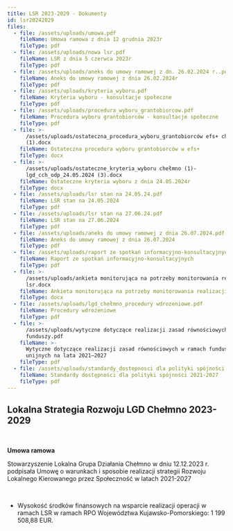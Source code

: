 ```yaml
---
title: LSR 2023-2029 - Dokumenty
id: lsr20242029
files:
  - file: /assets/uploads/umowa.pdf
    fileName: Umowa ramowa z dnia 12 grudnia 2023r
    fileType: pdf
  - file: /assets/uploads/nowa lsr.pdf
    fileName: LSR z dnia 5 czerwca 2023r
    fileType: pdf
  - file: /assets/uploads/aneks do umowy ramowej z dn. 26.02.2024 r..pdf
    fileName: Aneks do umowy ramowej z dnia 26.02.2024r
    fileType: pdf
  - file: /assets/uploads/kryteria_wyboru.pdf
    fileName: Kryteria wyboru - konsultacje społeczne
    fileType: pdf
  - file: /assets/uploads/procedura_wyboru_grantobiorcow.pdf
    fileName: Procedura wyboru grantobiorców - konsultacje społeczne
    fileType: pdf
  - file: >-
      /assets/uploads/ostateczna_procedura_wyboru_grantobiorców efs+ chełmno
      (1).docx
    fileName: Ostateczna procedura wyboru grantobiorców w efs+
    fileType: docx
  - file: >-
      /assets/uploads/ostateczne_kryteria_wyboru chełmno (1)-
      lgd_cch_odp_24.05.2024 (3).docx
    fileName: Ostateczne kryteria wyboru z dnia 24.05.2024r
    fileType: docx
  - file: /assets/uploads/lsr stan na 24.05.24.pdf
    fileName: LSR stan na 24.05.2024
    fileType: pdf
  - file: /assets/uploads/lsr stan na 27.06.24.pdf
    fileName: LSR stan na 27.06.2024
    fileType: pdf
  - file: /assets/uploads/aneks do umowy ramowej z dnia 26.07.2024.pdf
    fileName: Aneks do umowy ramowej z dnia 26.07.2024
    fileType: pdf
  - file: /assets/uploads/raport ze spotkań informacyjno-konsultacyjnych.pdf
    fileName: Raport ze spotkań informacyjno-konsultacyjnych
    fileType: pdf
  - file: >-
      /assets/uploads/ankieta monitorująca na potrzeby monitorowania realizacji
      lsr.docx
    fileName: Ankieta monitorująca na potrzeby monitorowania realizacji LSR
    fileType: docx
  - file: /assets/uploads/lgd_chełmno_procedury wdrozeniowe.pdf
    fileName: Procedury wdrożeniowe
    fileType: pdf
  - file: >-
      /assets/uploads/wytyczne dotyczące realizacji zasad równościowych w ramach
      funduszy.pdf
    fileName: >-
      Wytyczne dotyczące realizacji zasad równościowych w ramach funduszy
      unijnych na lata 2021–2027
    fileType: pdf
  - file: /assets/uploads/standardy_dostepnosci dla polityki spójności 2021-2027.pdf
    fileName: Standardy dostępności dla polityki spójności 2021-2027
    fileType: pdf
---
```

## Lokalna Strategia Rozwoju LGD Chełmno 2023-2029

<br>

**Umowa ramowa**

Stowarzyszenie Lokalna Grupa Działania Chełmno w dniu 12.12.2023 r. podpisała Umowę o warunkach i sposobie realizacji strategii Rozwoju Lokalnego Kierowanego przez Społeczność w latach 2021-2027

<br>

* Wysokość środków finansowych na wsparcie realizacji operacji w ramach LSR w ramach RPO Województwa Kujawsko-Pomorskiego: 1 199 508,88 EUR.
